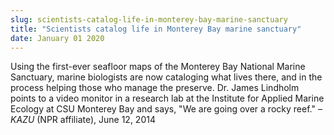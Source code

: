 ```yaml
---
slug: scientists-catalog-life-in-monterey-bay-marine-sanctuary
title: "Scientists catalog life in Monterey Bay marine sanctuary"
date: January 01 2020
---
```


<p>Using the first-ever seafloor maps of the Monterey Bay National Marine Sanctuary, marine biologists are now cataloging what lives there, and in the process helping those who manage the preserve. Dr. James Lindholm points to a video monitor in a research lab at the Institute for Applied Marine Ecology at CSU Monterey Bay and says, "We are going over a rocky reef." <em>– KAZU</em> (NPR affiliate), June 12, 2014
</p>
